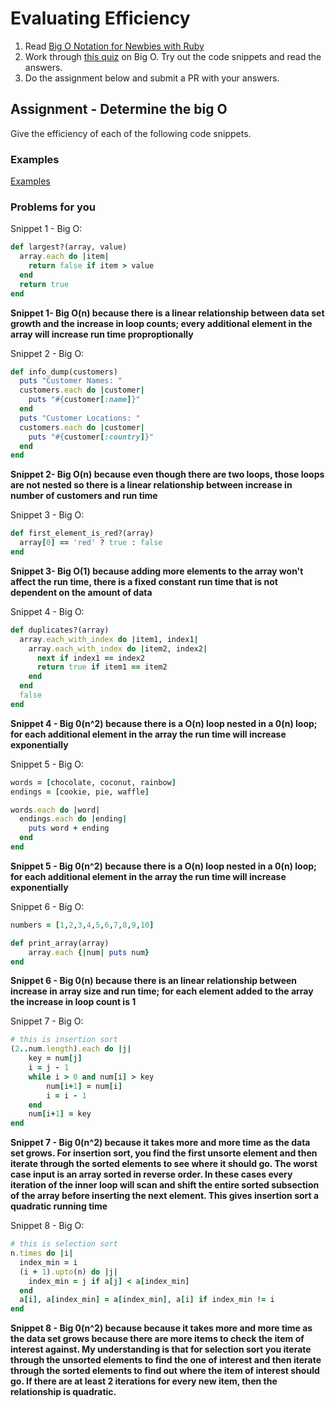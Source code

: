 # Evaluating Efficiency

1. Read [Big O Notation for Newbies with Ruby](http://www.datakicks.com/2016/06/04/big-o-notation.html)
2. Work through [this quiz](http://www.codequizzes.com/computer-science/beginner/big-o-algorithms) on Big O. Try out the code snippets and read the answers.
3. Do the assignment below and submit a PR with your answers.


## Assignment - Determine the big O
Give the efficiency of each of the following code snippets.

### Examples
[Examples](examples.md)

### Problems for you

Snippet 1 - Big O:
```ruby
def largest?(array, value)
  array.each do |item|
    return false if item > value
  end
  return true
end
```
**Snippet 1- Big O(n) because there is a linear relationship between data set growth and the increase in loop counts; every additional element in the array will increase run time proproptionally**  

Snippet 2 - Big O:
```ruby
def info_dump(customers)
  puts "Customer Names: "
  customers.each do |customer|
    puts "#{customer[:name]}"
  end
  puts "Customer Locations: "
  customers.each do |customer|
    puts "#{customer[:country]}"
  end
end
```
**Snippet 2- Big O(n) because even though there are two loops, those loops are not nested so there is a linear relationship between increase in number of customers and run time**   

Snippet 3 - Big O:
```ruby
def first_element_is_red?(array)
  array[0] == 'red' ? true : false
end
```
**Snippet 3- Big O(1) because adding more elements to the array won't affect the run time, there is a fixed constant run time that is not dependent on the amount of data** 

Snippet 4 - Big O:
```ruby
def duplicates?(array)
  array.each_with_index do |item1, index1|
    array.each_with_index do |item2, index2|
      next if index1 == index2
      return true if item1 == item2
    end
  end
  false
end
```
**Snippet 4 - Big 0(n^2) because there is a O(n) loop nested in a 0(n) loop; for each additional element in the array the run time will increase exponentially**

Snippet 5 - Big O:
```ruby
words = [chocolate, coconut, rainbow]
endings = [cookie, pie, waffle]

words.each do |word|
  endings.each do |ending|
    puts word + ending
  end
end
```
**Snippet 5 - Big 0(n^2) because there is a O(n) loop nested in a 0(n) loop; for each additional element in the array the run time will increase exponentially**

Snippet 6 - Big O:
```ruby
numbers = [1,2,3,4,5,6,7,8,9,10]

def print_array(array)
    array.each {|num| puts num}
end
```
**Snippet 6 - Big 0(n) because there is an linear relationship between increase in array size and run time; for each element added to the array the increase in loop count is 1**

Snippet 7 - Big O:
```ruby
# this is insertion sort
(2..num.length).each do |j|
    key = num[j]
    i = j - 1
    while i > 0 and num[i] > key
        num[i+1] = num[i]
        i = i - 1
    end
    num[i+1] = key
end
```
**Snippet 7 - Big 0(n^2) because it takes more and more time as the data set grows. For insertion sort, you find the first unsorte element and then iterate through the sorted elements to see where it should go. The worst case input is an array sorted in reverse order. In these cases every iteration of the inner loop will scan and shift the entire sorted subsection of the array before inserting the next element. This gives insertion sort a quadratic running time**

Snippet 8 - Big O:
```ruby
# this is selection sort
n.times do |i|
  index_min = i
  (i + 1).upto(n) do |j|
    index_min = j if a[j] < a[index_min]
  end
  a[i], a[index_min] = a[index_min], a[i] if index_min != i
end
```
**Snippet 8 - Big 0(n^2) because because it takes more and more time as the data set grows because there are more items to check the item of interest against. My understanding is that for selection sort you iterate through the unsorted elements to find the one of interest and then iterate through the sorted elements to find out where the item of interest should go. If there are at least 2 iterations for every new item, then the relationship is quadratic.**
